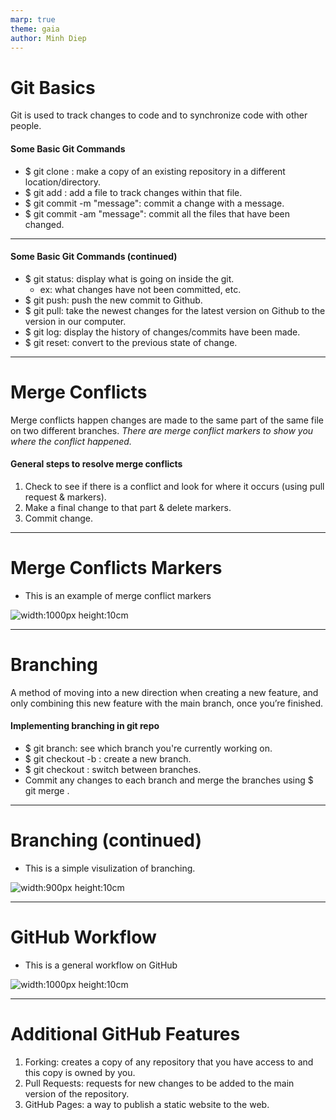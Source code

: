 ```yaml
---
marp: true
theme: gaia
author: Minh Diep
---
```

# Git Basics
Git is used to track changes to code and to synchronize code with other people. 
#### Some Basic Git Commands
- $ git clone <url>: make a copy of an existing repository in a different location/directory. 
- $ git add <filename>: add a file to track changes within that file.
- $ git commit -m "message": commit a change with a message.
- $ git commit -am "message": commit all the files that have been changed.
___
#### Some Basic Git Commands (continued)
- $ git status: display what is going on inside the git.
    - ex: what changes have not been committed, etc. 
- $ git push: push the new commit to Github.
- $ git pull: take the newest changes for the latest version on Github to the version in our computer. 
- $ git log: display the history of changes/commits have been made. 
- $ git reset: convert to the previous state of change. 
___
# Merge Conflicts
Merge conflicts happen changes are made to the same part of the same file on two different branches. _There are merge conflict markers to show you where the conflict happened._
#### General steps to resolve merge conflicts
1. Check to see if there is a conflict and look for where it occurs (using pull request & markers).
2. Make a final change to that part & delete markers. 
3. Commit change. 
___
# Merge Conflicts Markers
- This is an example of merge conflict markers

![width:1000px height:10cm](img/img_3.png)
___
# Branching
A method of moving into a new direction when creating a new feature, and only combining this new feature with the main branch, once you’re finished. 
#### Implementing branching in git repo
- $ git branch: see which branch you're currently working on.
- $ git checkout -b <name>: create a new branch. 
- $ git checkout <name>: switch between branches.
- Commit any changes to each branch and merge the branches using $ git merge <other branch name>. 
___
# Branching (continued)
- This is a simple visulization of branching. 

![width:900px height:10cm](img/img_1.png)
___

# GitHub Workflow
- This is a general workflow on GitHub

![width:1000px height:10cm](img/img_2.png)
___
# Additional GitHub Features
1. Forking: creates a copy of any repository that you have access to and this copy is owned by you.
2. Pull Requests: requests for new changes to be added to the main version of the repository. 
3. GitHub Pages: a way to publish a static website to the web.